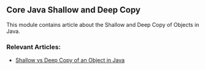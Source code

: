 ## Core Java Shallow and Deep Copy

This module contains article about the Shallow and Deep Copy of Objects in Java.

### Relevant Articles: 
- [Shallow vs Deep Copy of an Object in Java](https://drafts.baeldung.com/?p=166236&preview=true)
